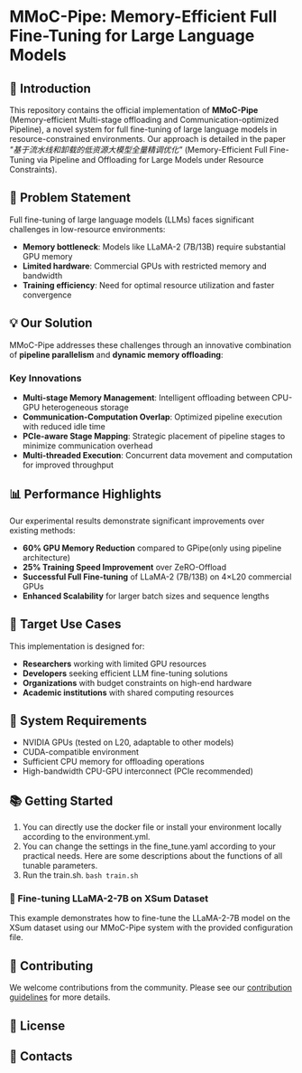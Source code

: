 # MMoC-Pipe: Memory-Efficient Full Fine-Tuning for Large Language Models

## 🚀 Introduction

This repository contains the official implementation of **MMoC-Pipe** (Memory-efficient Multi-stage offloading and Communication-optimized Pipeline), a novel system for full fine-tuning of large language models in resource-constrained environments. Our approach is detailed in the paper *"基于流水线和卸载的低资源大模型全量精调优化"* (Memory-Efficient Full Fine-Tuning via Pipeline and Offloading for Large Models under Resource Constraints).

## 🎯 Problem Statement

Full fine-tuning of large language models (LLMs) faces significant challenges in low-resource environments:
- **Memory bottleneck**: Models like LLaMA-2 (7B/13B) require substantial GPU memory
- **Limited hardware**: Commercial GPUs with restricted memory and bandwidth
- **Training efficiency**: Need for optimal resource utilization and faster convergence

## 💡 Our Solution

MMoC-Pipe addresses these challenges through an innovative combination of **pipeline parallelism** and **dynamic memory offloading**:

### Key Innovations
- **Multi-stage Memory Management**: Intelligent offloading between CPU-GPU heterogeneous storage
- **Communication-Computation Overlap**: Optimized pipeline execution with reduced idle time
- **PCIe-aware Stage Mapping**: Strategic placement of pipeline stages to minimize communication overhead
- **Multi-threaded Execution**: Concurrent data movement and computation for improved throughput

## 📊 Performance Highlights

Our experimental results demonstrate significant improvements over existing methods:

- **60% GPU Memory Reduction** compared to GPipe(only using pipeline architecture)
- **25% Training Speed Improvement** over ZeRO-Offload
- **Successful Full Fine-tuning** of LLaMA-2 (7B/13B) on 4×L20 commercial GPUs
- **Enhanced Scalability** for larger batch sizes and sequence lengths


## 🎯 Target Use Cases

This implementation is designed for:
- **Researchers** working with limited GPU resources
- **Developers** seeking efficient LLM fine-tuning solutions
- **Organizations** with budget constraints on high-end hardware
- **Academic institutions** with shared computing resources

## 🔧 System Requirements

- NVIDIA GPUs (tested on L20, adaptable to other models)
- CUDA-compatible environment
- Sufficient CPU memory for offloading operations
- High-bandwidth CPU-GPU interconnect (PCIe recommended)

## 📚 Getting Started

1. You can directly use the docker file or install your environment locally according to the environment.yml.
2. You can change the settings in the fine_tune.yaml according to your practical needs. Here are some descriptions about the functions of all tunable parameters.
3. Run the train.sh.
`bash train.sh`
### 🔬 Fine-tuning LLaMA-2-7B on XSum Dataset

This example demonstrates how to fine-tune the LLaMA-2-7B model on the XSum dataset using our MMoC-Pipe system with the provided configuration file.



## 🤝 Contributing

We welcome contributions from the community. Please see our [contribution guidelines](CONTRIBUTING.md) for more details.

## 📄 License
## 📧 Contacts








